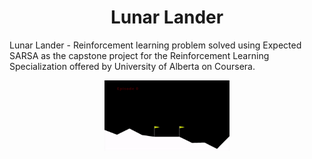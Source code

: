 <h1 align="center">Lunar Lander</h1>
Lunar Lander - Reinforcement learning problem solved using Expected SARSA as the capstone project for the Reinforcement Learning Specialization offered by University of Alberta on Coursera.
<p align="center"><img src="./lander.gif" width="200"></p>

